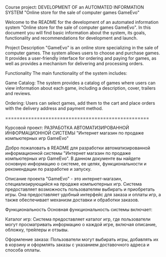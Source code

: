 Course project: DEVELOPMENT OF an AUTOMATED INFORMATION SYSTEM "Online store for the sale of computer games GameEvo"

Welcome to the README for the development of an automated information system "Online store for the sale of computer games GameEvo". In this document you will find basic information about the system, its goals, functionality and recommendations for development and launch.

Project Description
"GameEvo" is an online store specializing in the sale of computer games. The system allows users to choose and purchase games. It provides a user-friendly interface for ordering and paying for games, as well as provides a mechanism for delivering and processing orders.

Functionality
The main functionality of the system includes:

Game Catalog: The system provides a catalog of games where users can view information about each game, including a description, cover, trailers and reviews.

Ordering: Users can select games, add them to the cart and place orders with the delivery address and payment method.

==================================================

Курсовой проект: РАЗРАБОТКА АВТОМАТИЗИРОВАННОЙ ИНФОРМАЦИОННОЙ СИСТЕМЫ "Интернет магазин по продаже компьютерных игр GameEvo"

Добро пожаловать в README для разработки автоматизированной информационной системы "Интернет магазин по продаже компьютерных игр GameEvo". В данном документе вы найдете основную информацию о системе, ее целях, функциональности и рекомендации по разработке и запуску.

Описание проекта
"GameEvo" - это интернет-магазин, специализирующийся на продаже компьютерных игр. Система предоставляет возможность пользователям выбирать и приобретать игры. Она предоставляет удобный интерфейс для заказа и оплаты игр, а также обеспечивает механизм доставки и обработки заказов.

Функциональность
Основная функциональность системы включает:

Каталог игр: Система предоставляет каталог игр, где пользователи могут просматривать информацию о каждой игре, включая описание, обложку, трейлеры и отзывы.

Оформление заказа: Пользователи могут выбирать игры, добавлять их в корзину и оформлять заказы с указанием доставочного адреса и способа оплаты.
